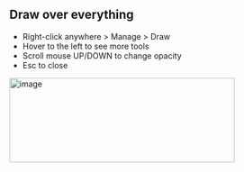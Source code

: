 ## Draw over everything

- Right-click anywhere > Manage > Draw
- Hover to the left to see more tools
- Scroll mouse UP/DOWN to change opacity
- Esc to close

<img width="400" height="150" alt="image" src="https://github.com/user-attachments/assets/284444fc-2bba-45e5-beba-b4683db8ab46" />